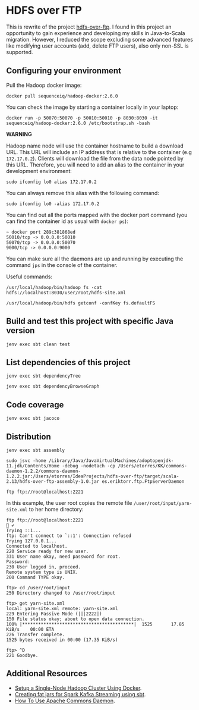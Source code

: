 # HDFS over FTP

This is rewrite of the project [hdfs-over-ftp](https://github.com/iponweb/hdfs-over-ftp). I found in this project an opportunity to gain experience and developing my skills in Java-to-Scala migration. However, I reduced the scope excluding some advanced features like modifying user accounts (add, delete FTP users), also only non-SSL is supported.

## Configuring your environment

Pull the Hadoop docker image:

```shell script
docker pull sequenceiq/hadoop-docker:2.6.0
```

You can check the image by starting a container locally in your laptop:

```shell script
docker run -p 50070:50070 -p 50010:50010 -p 8030:8030 -it sequenceiq/hadoop-docker:2.6.0 /etc/bootstrap.sh -bash
```

__WARNING__

Hadoop name node will use the container hostname to build a download URL. This URL will include an IP address that is relative to the container (e.g `172.17.0.2`). Clients will download the file from the data node pointed by this URL. Therefore, you will need to add an alias to the container in your development environment:

```shell script
sudo ifconfig lo0 alias 172.17.0.2
```

You can always remove this alias with the following command:

```shell script
sudo ifconfig lo0 -alias 172.17.0.2
```

You can find out all the ports mapped with the docker port command (you can find the container id as usual with `docker ps`):

```text
~ docker port 289c381868ed
50010/tcp -> 0.0.0.0:50010
50070/tcp -> 0.0.0.0:50070
9000/tcp -> 0.0.0.0:9000
```

You can make sure all the daemons are up and running by executing the command `jps` in the console of the container.

Useful commands:

```shell script
/usr/local/hadoop/bin/hadoop fs -cat hdfs://localhost:8030/user/root/hdfs-site.xml

/usr/local/hadoop/bin/hdfs getconf -confKey fs.defaultFS
```

## Build and test this project with specific Java version

```shell script
jenv exec sbt clean test
```

## List dependencies of this project

```shell script
jenv exec sbt dependencyTree
```

```shell script
jenv exec sbt dependencyBrowseGraph
```

## Code coverage

```shell script
jenv exec sbt jacoco
```

## Distribution

```shell script
jenv exec sbt assembly
```

```shell script
sudo jsvc -home /Library/Java/JavaVirtualMachines/adoptopenjdk-11.jdk/Contents/Home -debug -nodetach -cp /Users/etorres/KK/commons-daemon-1.2.2/commons-daemon-1.2.2.jar:/Users/etorres/IdeaProjects/hdfs-over-ftp/target/scala-2.13/hdfs-over-ftp-assembly-1.0.jar es.eriktorr.ftp.FtpServerDaemon
```

```shell script
ftp ftp://root@localhost:2221
```

In this example, the user root copies the remote file `/user/root/input/yarn-site.xml` to her home directory:

```text
ftp ftp://root@localhost:2221                                              ✔
Trying ::1...
ftp: Can't connect to `::1': Connection refused
Trying 127.0.0.1...
Connected to localhost.
220 Service ready for new user.
331 User name okay, need password for root.
Password:
230 User logged in, proceed.
Remote system type is UNIX.
200 Command TYPE okay.

ftp> cd /user/root/input
250 Directory changed to /user/root/input

ftp> get yarn-site.xml
local: yarn-site.xml remote: yarn-site.xml
229 Entering Passive Mode (|||2222|)
150 File status okay; about to open data connection.
100% |******************************************|  1525       17.85 KiB/s    00:00 ETA
226 Transfer complete.
1525 bytes received in 00:00 (17.35 KiB/s)

ftp> ^D
221 Goodbye.
```

## Additional Resources

* [Setup a Single-Node Hadoop Cluster Using Docker](https://www.alibabacloud.com/blog/setup-a-single-node-hadoop-cluster-using-docker_595278).
* [Creating fat jars for Spark Kafka Streaming using sbt](https://community.cloudera.com/t5/Community-Articles/Creating-fat-jars-for-Spark-Kafka-Streaming-using-sbt/ta-p/246691).
* [How To Use Apache Commons Daemon](https://weinan.io/2017/03/04/how-to-use-commons-daemon.html).
